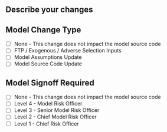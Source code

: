 ## Describe your changes

## Model Change Type
- [ ] None - This change does not impact the model source code
- [ ] FTP / Exogenous / Adverse Selection Inputs
- [ ] Model Assumptions Update
- [ ] Model Source Code Update

## Model Signoff Required
- [ ] None - This change does not impact the model source code
- [ ] Level 4 - Model Risk Officer
- [ ] Level 3 - Senior Model Risk Officer
- [ ] Level 2 - Chief Model Risk Officer
- [ ] Level 1 - Chief Risk Officer
